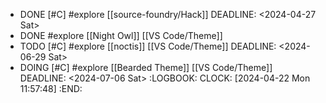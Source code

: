 - DONE [#C] #explore [[source-foundry/Hack]]
  DEADLINE: <2024-04-27 Sat>
- DONE #explore [[Night Owl]] [[VS Code/Theme]]
- TODO [#C] #explore [[noctis]] [[VS Code/Theme]]
  DEADLINE: <2024-06-29 Sat>
- DOING [#C] #explore [[Bearded Theme]] [[VS Code/Theme]]
  DEADLINE: <2024-07-06 Sat>
  :LOGBOOK:
  CLOCK: [2024-04-22 Mon 11:57:48]
  :END: